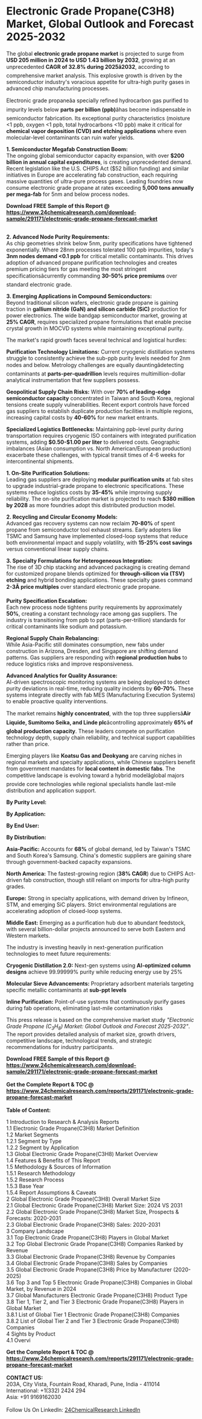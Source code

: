 <h1>Electronic Grade Propane(C3H8) Market, Global Outlook and Forecast 2025-2032</h1><p>The global <strong>electronic grade propane market</strong> is projected to surge from <strong>USD 205 million in 2024 to USD 1.43 billion by 2032</strong>, growing at an unprecedented <strong>CAGR of 32.8% during 2025â2032</strong>, according to comprehensive market analysis. This explosive growth is driven by the semiconductor industry's voracious appetite for ultra-high purity gases in advanced chip manufacturing processes.</p><p>Electronic grade propaneâa specially refined hydrocarbon gas purified to impurity levels below <strong>parts per billion (ppb)</strong>âhas become indispensable in semiconductor fabrication. Its exceptional purity characteristics (moisture &lt;1 ppb, oxygen &lt;1 ppb, total hydrocarbons &lt;10 ppb) make it critical for <strong>chemical vapor deposition (CVD) and etching applications</strong> where even molecular-level contaminants can ruin wafer yields.</p><p><strong>1. Semiconductor Megafab Construction Boom:</strong><br>
The ongoing global semiconductor capacity expansion, with over <strong>$200 billion in annual capital expenditures</strong>, is creating unprecedented demand. Recent legislation like the U.S. CHIPS Act ($52 billion funding) and similar initiatives in Europe are accelerating fab construction, each requiring massive quantities of ultra-pure process gases. Leading foundries now consume electronic grade propane at rates exceeding <strong>5,000 tons annually per mega-fab</strong> for 5nm and below process nodes.</p><div><b>Download FREE Sample of this Report @ 
            <a href="https://www.24chemicalresearch.com/download-sample/291171/electronic-grade-propane-forecast-market">
            https://www.24chemicalresearch.com/download-sample/291171/electronic-grade-propane-forecast-market</a></b></div><br><p><strong>2. Advanced Node Purity Requirements:</strong><br>
As chip geometries shrink below 5nm, purity specifications have tightened exponentially. Where 28nm processes tolerated 100 ppb impurities, today's <strong>3nm nodes demand &lt;0.1 ppb</strong> for critical metallic contaminants. This drives adoption of advanced propane purification technologies and creates premium pricing tiers for gas meeting the most stringent specificationsâcurrently commanding <strong>30-50% price premiums</strong> over standard electronic grade.</p><p><strong>3. Emerging Applications in Compound Semiconductors:</strong><br>
Beyond traditional silicon wafers, electronic grade propane is gaining traction in <strong>gallium nitride (GaN) and silicon carbide (SiC)</strong> production for power electronics. The wide bandgap semiconductor market, growing at <strong>25% CAGR</strong>, requires specialized propane formulations that enable precise crystal growth in MOCVD systems while maintaining exceptional purity.</p><p>The market's rapid growth faces several technical and logistical hurdles:</p><p><strong>Purification Technology Limitations:</strong> Current cryogenic distillation systems struggle to consistently achieve the sub-ppb purity levels needed for 2nm nodes and below. Metrology challenges are equally dauntingâdetecting contaminants at <strong>parts-per-quadrillion</strong> levels requires multimillion-dollar analytical instrumentation that few suppliers possess.</p><p><strong>Geopolitical Supply Chain Risks:</strong> With over <strong>70% of leading-edge semiconductor capacity</strong> concentrated in Taiwan and South Korea, regional tensions create supply vulnerabilities. Recent export controls have forced gas suppliers to establish duplicate production facilities in multiple regions, increasing capital costs by <strong>40-60%</strong> for new market entrants.</p><p><strong>Specialized Logistics Bottlenecks:</strong> Maintaining ppb-level purity during transportation requires cryogenic ISO containers with integrated purification systems, adding <strong>$0.50-$1.00 per liter</strong> to delivered costs. Geographic imbalances (Asian consumption vs. North American/European production) exacerbate these challenges, with typical transit times of 4-6 weeks for intercontinental shipments.</p><p><strong>1. On-Site Purification Solutions:</strong><br>
Leading gas suppliers are deploying <strong>modular purification units</strong> at fab sites to upgrade industrial-grade propane to electronic specifications. These systems reduce logistics costs by <strong>35-45%</strong> while improving supply reliability. The on-site purification market is projected to reach <strong>$380 million by 2028</strong> as more foundries adopt this distributed production model.</p><p><strong>2. Recycling and Circular Economy Models:</strong><br>
Advanced gas recovery systems can now reclaim <strong>70-80%</strong> of spent propane from semiconductor tool exhaust streams. Early adopters like TSMC and Samsung have implemented closed-loop systems that reduce both environmental impact and supply volatility, with <strong>15-25% cost savings</strong> versus conventional linear supply chains.</p><p><strong>3. Specialty Formulations for Heterogeneous Integration:</strong><br>
The rise of 3D chip stacking and advanced packaging is creating demand for customized propane blends optimized for <strong>through-silicon via (TSV) etching</strong> and hybrid bonding applications. These specialty gases command <strong>2-3Ã price multiples</strong> over standard electronic grade propane.</p><p><strong>Purity Specification Escalation:</strong><br>
	Each new process node tightens purity requirements by approximately <strong>50%</strong>, creating a constant technology race among gas suppliers. The industry is transitioning from ppb to ppt (parts-per-trillion) standards for critical contaminants like sodium and potassium.</p><p><strong>Regional Supply Chain Rebalancing:</strong><br>
	While Asia-Pacific still dominates consumption, new fabs under construction in Arizona, Dresden, and Singapore are shifting demand patterns. Gas suppliers are responding with <strong>regional production hubs</strong> to reduce logistics risks and improve responsiveness.</p><p><strong>Advanced Analytics for Quality Assurance:</strong><br>
	AI-driven spectroscopic monitoring systems are being deployed to detect purity deviations in real-time, reducing quality incidents by <strong>60-70%</strong>. These systems integrate directly with fab MES (Manufacturing Execution Systems) to enable proactive quality interventions.</p><p>The market remains <strong>highly concentrated</strong>, with the top three suppliersâ<strong>Air Liquide, Sumitomo Seika, and Linde plc</strong>âcontrolling approximately <strong>65% of global production capacity</strong>. These leaders compete on purification technology depth, supply chain reliability, and technical support capabilities rather than price.</p><p>Emerging players like <strong>Koatsu Gas and Deokyang</strong> are carving niches in regional markets and specialty applications, while Chinese suppliers benefit from government mandates for <strong>local content in domestic fabs</strong>. The competitive landscape is evolving toward a hybrid modelâglobal majors provide core technologies while regional specialists handle last-mile distribution and application support.</p><p><strong>By Purity Level:</strong></p><p><strong>By Application:</strong></p><p><strong>By End User:</strong></p><p><strong>By Distribution:</strong></p><p><strong>Asia-Pacific:</strong> Accounts for <strong>68%</strong> of global demand, led by Taiwan's TSMC and South Korea's Samsung. China's domestic suppliers are gaining share through government-backed capacity expansions.</p><p><strong>North America:</strong> The fastest-growing region (<strong>38% CAGR</strong>) due to CHIPS Act-driven fab construction, though still reliant on imports for ultra-high purity grades.</p><p><strong>Europe:</strong> Strong in specialty applications, with demand driven by Infineon, STM, and emerging SiC players. Strict environmental regulations are accelerating adoption of closed-loop systems.</p><p><strong>Middle East:</strong> Emerging as a purification hub due to abundant feedstock, with several billion-dollar projects announced to serve both Eastern and Western markets.</p><p>The industry is investing heavily in next-generation purification technologies to meet future requirements:</p><p><strong>Cryogenic Distillation 2.0:</strong> Next-gen systems using <strong>AI-optimized column designs</strong> achieve 99.99999% purity while reducing energy use by 25%</p><p><strong>Molecular Sieve Advancements:</strong> Proprietary adsorbent materials targeting specific metallic contaminants at <strong>sub-ppt levels</strong></p><p><strong>Inline Purification:</strong> Point-of-use systems that continuously purify gases during fab operations, eliminating last-mile contamination risks</p><p>This press release is based on the comprehensive market study <em>"Electronic Grade Propane (C<sub>3</sub>H<sub>8</sub>) Market: Global Outlook and Forecast 2025-2032"</em>. The report provides detailed analysis of market size, growth drivers, competitive landscape, technological trends, and strategic recommendations for industry participants.</p><div><b>Download FREE Sample of this Report @ 
            <a href="https://www.24chemicalresearch.com/download-sample/291171/electronic-grade-propane-forecast-market">
            https://www.24chemicalresearch.com/download-sample/291171/electronic-grade-propane-forecast-market</a></b></div><br><div><b>Get the Complete Report & TOC @ 
            <a href="https://www.24chemicalresearch.com/reports/291171/electronic-grade-propane-forecast-market">
            https://www.24chemicalresearch.com/reports/291171/electronic-grade-propane-forecast-market</a></b></div><br>
            <b>Table of Content:</b><p>1 Introduction to Research & Analysis Reports<br />
 1.1 Electronic Grade Propane(C3H8) Market Definition<br />
 1.2 Market Segments<br />
 1.2.1 Segment by Type<br />
 1.2.2 Segment by Application<br />
 1.3 Global Electronic Grade Propane(C3H8) Market Overview<br />
 1.4 Features & Benefits of This Report<br />
 1.5 Methodology & Sources of Information<br />
 1.5.1 Research Methodology<br />
 1.5.2 Research Process<br />
 1.5.3 Base Year<br />
 1.5.4 Report Assumptions & Caveats<br />
2 Global Electronic Grade Propane(C3H8) Overall Market Size<br />
 2.1 Global Electronic Grade Propane(C3H8) Market Size: 2024 VS 2031<br />
 2.2 Global Electronic Grade Propane(C3H8) Market Size, Prospects & Forecasts: 2020-2031<br />
 2.3 Global Electronic Grade Propane(C3H8) Sales: 2020-2031<br />
3 Company Landscape<br />
 3.1 Top Electronic Grade Propane(C3H8) Players in Global Market<br />
 3.2 Top Global Electronic Grade Propane(C3H8) Companies Ranked by Revenue<br />
 3.3 Global Electronic Grade Propane(C3H8) Revenue by Companies<br />
 3.4 Global Electronic Grade Propane(C3H8) Sales by Companies<br />
 3.5 Global Electronic Grade Propane(C3H8) Price by Manufacturer (2020-2025)<br />
 3.6 Top 3 and Top 5 Electronic Grade Propane(C3H8) Companies in Global Market, by Revenue in 2024<br />
 3.7 Global Manufacturers Electronic Grade Propane(C3H8) Product Type<br />
 3.8 Tier 1, Tier 2, and Tier 3 Electronic Grade Propane(C3H8) Players in Global Market<br />
 3.8.1 List of Global Tier 1 Electronic Grade Propane(C3H8) Companies<br />
 3.8.2 List of Global Tier 2 and Tier 3 Electronic Grade Propane(C3H8) Companies<br />
4 Sights by Product<br />
 4.1 Overvi</p><div><b>Get the Complete Report & TOC @ 
            <a href="https://www.24chemicalresearch.com/reports/291171/electronic-grade-propane-forecast-market">
            https://www.24chemicalresearch.com/reports/291171/electronic-grade-propane-forecast-market</a></b></div><br><b>CONTACT US:</b><br>
            203A, City Vista, Fountain Road, Kharadi, Pune, India - 411014<br>
            International: +1(332) 2424 294<br>
            Asia: +91 9169162030 <br><br>
            Follow Us On LinkedIn: <a href="https://www.linkedin.com/company/24chemicalresearch/">24ChemicalResearch LinkedIn</a>